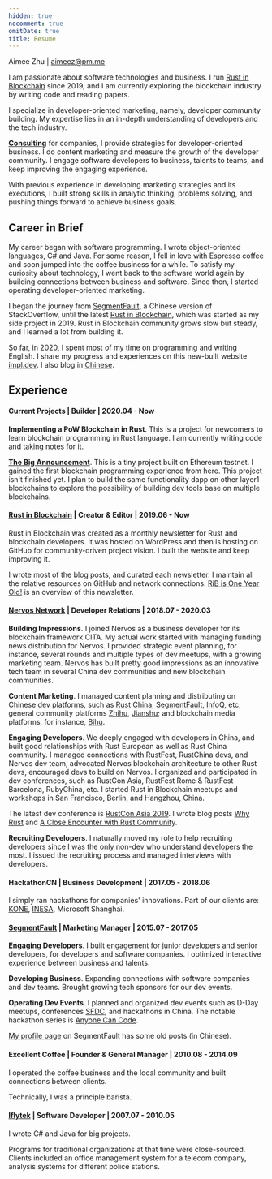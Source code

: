 ```yaml
---
hidden: true
nocomment: true
omitDate: true
title: Resume
---
```


Aimee Zhu | aimeez@pm.me

I am passionate about software technologies and business.
I run [Rust in Blockchain][rib] since 2019, and 
I am currently exploring the blockchain industry
by writing code and reading papers.

I specialize in developer-oriented marketing, namely,
developer community building.
My expertise lies in an in-depth understanding of developers
and the tech industry.

[**Consulting**](/consulting) for companies,
I provide strategies for developer-oriented business.
I do content marketing and measure the growth of the developer community.
I engage software developers to business, talents to teams,
and keep improving the engaging experience.

With previous experience in developing marketing strategies
and its executions,
I built strong skills in analytic thinking,
problems solving, and pushing things forward to achieve business goals.

## Career in Brief

My career began with software programming.
I wrote object-oriented languages, C# and Java.
For some reason, I fell in love with Espresso coffee
and soon jumped into the coffee business for a while.
To satisfy my curiosity about technology,
I went back to the software world again
by building connections between business and software.
Since then, I started operating developer-oriented marketing.

I began the journey from [SegmentFault][sf],
a Chinese version of StackOverflow,
until the latest [Rust in Blockchain][rib],
which was started as my side project in 2019.
Rust in Blockchain community grows slow but steady,
and I learned a lot from building it.

So far, in 2020, I spent most of my time on programming and writing English.
I share my progress and experiences on
this new-built website [impl.dev][impl].
I also blog in [Chinese][cn].



## Experience

#### Current Projects | Builder | 2020.04 - Now

**Implementing a PoW Blockchain in Rust**.
This is a project for newcomers to learn
blockchain programming in Rust language.
I am currently writing code and taking notes for it.

**[The Big Announcement][tba]**.
This is a tiny project built on Ethereum testnet.
I gained the first blockchain programming experience from here.
This project isn't finished yet.
I plan to build the same functionality dapp on other layer1 blockchains
to explore the possibility of building dev tools
base on multiple blockchains.

#### [Rust in Blockchain][rib] | Creator & Editor | 2019.06 - Now

Rust in Blockchain was created as a monthly newsletter for
Rust and blockchain developers.
It was hosted on WordPress and then is hosting on GitHub
for community-driven project vision.
I built the website and keep improving it.

I wrote most of the blog posts, and curated each newsletter.
I maintain all the relative resources on GitHub
and network connections.
[RiB is One Year Old!][rib-oneyear] is an overview of
this newsletter.

#### [Nervos Network][nervos] | Developer Relations | 2018.07 - 2020.03

**Building Impressions**.
I joined Nervos as a business developer for
its blockchain framework CITA.
My actual work started with managing funding news distribution
for Nervos.
I provided strategic event planning, for instance, 
several rounds and multiple types of dev meetups, 
with a growing marketing team.
Nervos has built pretty good impressions as an innovative tech team
in several China dev communities
and new blockchain communities.

**Content Marketing**.
I managed content planning and distributing on
Chinese dev platforms, such as
[Rust China][rustcc], [SegmentFault][sf], [InfoQ][inq], etc;
general community platforms [Zhihu][zhihu], [Jianshu][jianshu];
and blockchain media platforms, for instance, [Bihu][bihu].

**Engaging Developers**.
We deeply engaged with developers in China, and
built good relationships with Rust European as well as
Rust China community.
I managed connections with RustFest, RustChina devs, 
and Nervos dev team, 
advocated Nervos blockchain architecture to other Rust devs,
encouraged devs to build on Nervos.
I organized and participated in dev conferences, such as
RustCon Asia, RustFest Rome & RustFest Barcelona, RubyChina, etc.
I started Rust in Blockchain meetups and workshops in San Francisco,
Berlin, and Hangzhou, China.

The latest dev conference is [RustCon Asia 2019][rustcon].
I wrote blog posts [Why Rust][post-whyrust] 
and [A Close Encounter with Rust Community][post-rustcon].

**Recruiting Developers**.
I naturally moved my role to help recruiting developers
since I was the only non-dev who  understand developers the most.
I issued the recruiting process and managed interviews
with developers.

#### HackathonCN | Business Development | 2017.05 - 2018.06

I simply ran hackathons for companies' innovations.
Part of our clients are: [KONE](https://www.kone.com/),
[INESA](https://www.inesa-it.com/), Microsoft Shanghai.

#### [SegmentFault][sf] | Marketing Manager | 2015.07 - 2017.05

**Engaging Developers**.
I built engagement for junior developers and senior developers,
for developers and software companies.
I optimized interactive experience between business and talents.

**Developing Business**.
Expanding connections with software companies and dev teams.
Brought growing tech sponsors for our dev events.

**Operating Dev Events**.
I planned and organized dev events such as D-Day meetups,
conferences [SFDC][event-sfdc],
and hackathons in China.
The notable hackathon series is [Anyone Can Code][post-hackathon].

[My profile page][sf-profile] on SegmentFault has some old posts (in Chinese).

#### Excellent Coffee | Founder & General Manager | 2010.08 - 2014.09

I operated the coffee business and the local community
and built connections between clients.

Technically, I was a principle barista.

#### [Iflytek][iflytek] | Software Developer | 2007.07 - 2010.05

I wrote C# and Java for big projects.

Programs for traditional organizations at that time were close-sourced.
Clients included 
an office management system for a telecom company,
analysis systems for different police stations.


[tba]: https://github.com/Aimeedeer/bigannouncement
[iflytek]: https://www.iflytek.com
[nervos]: https://nervos.org
[sf]: https://segmentfault.com
[sf-profile]: https://segmentfault.com/u/aimeedeer
[rib]: https://rustinblockchain.org
[rib-oneyear]: https://rustinblockchain.org/blogposts/2020-07-30-rib-is-one-year-old/
[impl]: https://impl.dev/about
[rustcon]: https://rustcon.asia
[post-whyrust]: https://medium.com/@Aimeedeer/why-rust-c877fba0ca94
[post-rustcon]: https://medium.com/@Aimeedeer/a-close-touch-with-rust-community-4a8507b756d9
[event-sfdc]: https://beta.segmentfault.com/a/1190000007142490
[post-hackathon]: https://segmentfault.com/hackathon-2016
[med]: https://medium.com/@Aimeedeer
[rustcc]: https://rustcc.cn/
[inq]: https://xie.infoq.cn/
[zhihu]: https://www.zhihu.com/
[jianshu]: https://www.jianshu.com/
[bihu]: https://bihu.com/
[cn]: https://newhacker.org

